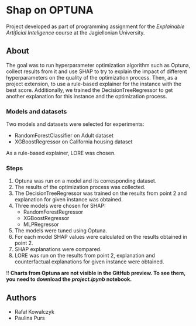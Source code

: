 # **Shap on OPTUNA**

Project developed as part of programming assignment for the *Explainable Artificial Inteligence* course at the Jagiellonian University.

## About
The goal was to run hyperparameter optimization algorithm such as Optuna, collect results from it and use SHAP to try to explain the impact of different hyperparameters on the quality of the optimization process. Then, as a project extension, to use a rule-based explainer for the instance with the best score.
Additionally, we trained the DecisionTreeRegressor to get another explanation for this instance and the optimization process.

### Models and datasets
Two models and datasets were selected for experiments: 
* RandomForestClassifier on Adult dataset
* XGBoostRegressor on California housing dataset

As a rule-based explainer, LORE was chosen.

### Steps
1. Optuna was run on a model and its corresponding dataset. 
2. The results of the optimization process was collected.
3. The DecisionTreeRegressor was trained on the results from point 2 and explanation for given instance was obtained.
4. Three models were chosen for SHAP:
   * RandomForestRegressor
   * XGBoostRegressor
   * MLPRegressor
5. The models were tuned using Optuna.
6. For each model SHAP values were calculated on the results obtained in point 2.
7. SHAP explanations were compared.
8. LORE was run on the results from point 2, explanation and counterfactual explanations for given instance were obtained.
   
:bangbang: **Charts from Optuna are not visible in the GitHub preview. To see them, you need to download the *project.ipynb* notebook.**

## Authors
* Rafał Kowalczyk
* Paulina Purs
